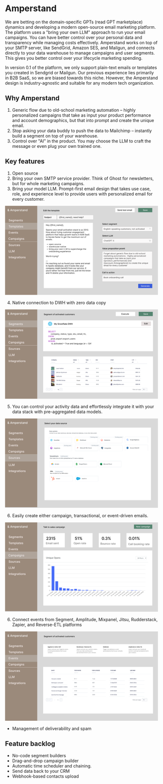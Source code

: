 # Amperstand

We are betting on the domain-specific GPTs (read GPT marketplace) dynamics and developing a modern open-source email marketing platform. The platform uses a "bring your own LLM" approach to run your email campaigns. You can have better control over your personal data and transparency while managing costs effectively. 
Amperstand works on top of your SMTP server, like SendGrid, Amazon SES, and Mailgun, and connects directly to your data warehouse to manage campaigns and user segments. This gives you better control over your lifecycle marketing spending.

In version 0.1 of the platform, we only support plain-text emails or templates you created in Sendgrid or Mailgun. Our previous experience lies primarily in B2B SaaS, so we are biased towards this niche. However, the Amperstand design is industry-agnostic and suitable for any modern tech organization.

## Why Amperstand
1. Generic flow due to old-school marketing automation – highly personalized campaigns that take as input your product performance and account demographics, but that into prompt and create the unique email.  
2. Stop asking your data buddy to push the data to Mailchimp – instantly build a segment on top of your warehouse. 
3. Control over "AI" in the product. You may choose the LLM to craft the message or even plug your own trained one. 

## Key features
1. Open source 
2. Bring your own SMTP service provider. Think of Ghost for newsletters, but for whole marketing campaigns. 
3. Bring your model LLM. Prompt-first email design that takes use case, role, and experience level to provide users with personalized email for every customer. 

![Screenshot](docs/img/Templates.png)

4. Native connection to DWH with zero data copy

![Screenshot](docs/img/Segments.png)

5. You can control your activity data and effortlessly integrate it with your data stack with pre-aggregated data models. 

![Screenshot](docs/img/Sources.png)

6. Easily create either campaign, transactional, or event-driven emails.

![Screenshot](docs/img//Campaign.png)

6. Connect events from Segment, Amplitude, Mixpanel, Jitsu, Rudderstack, Zapier, and Reverse-ETL platforms

![Screenshot](docs/img/Events.png)

-  Management of deliverability and spam

## Feature backlog
- No-code segment builders
- Drag-and-drop campaign builder
- Automatic time scheduler and chaining. 
- Send data back to your CRM
- Webhook-based contacts upload
